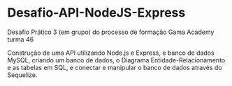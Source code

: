 # Desafio-API-NodeJS-Express
Desafio Prático 3 (em grupo) do processo de formação Gama Academy turma 46

Construção de uma API utilizando Node.js e Express, e banco de dados MySQL, criando um banco de dados, o Diagrama Entidade-Relacionamento e as tabelas em SQL, e conectar e manipular o banco de dados através do Sequelize.

